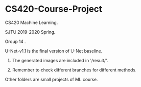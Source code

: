 # CS420-Course-Project
CS420 Machine Learning.

SJTU 2019-2020 Spring.

Group 14 .

U-Net-v1.1 is the final version of U-Net baseline.

1. The generated images are included in  '/result/'.

2. Remember to check different branches for different methods.

Other folders are small projects of ML course.
